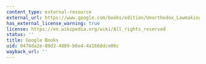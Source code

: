 ```yaml
---
content_type: external-resource
external_url: https://www.google.com/books/edition/Unorthodox_Lawmaking/bHBPCwAAQBAJ?hl=en&gbpv=1
has_external_license_warning: true
license: https://en.wikipedia.org/wiki/All_rights_reserved
status: ''
title: Google Books
uid: 0476da2e-89d3-4809-b6e4-4a1668dce06c
wayback_url: ''
---
```

